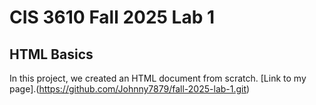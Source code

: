# CIS 3610 Fall 2025 Lab 1
## HTML Basics

In this project, we created an HTML document from scratch.
[Link to my page].(https://github.com/Johnny7879/fall-2025-lab-1.git)
